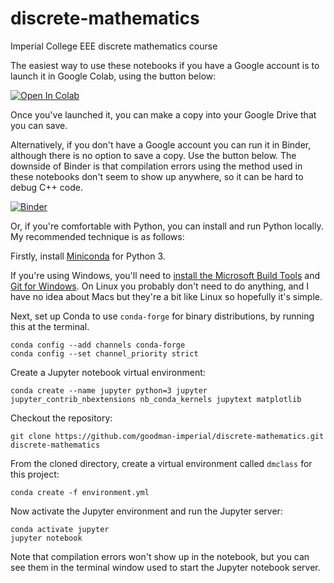 # discrete-mathematics
Imperial College EEE discrete mathematics course

The easiest way to use these notebooks if you have a Google account is to launch it in Google Colab, using the button below:

[![Open In Colab](https://colab.research.google.com/assets/colab-badge.svg)](https://colab.research.google.com/github/goodman-imperial/discrete-mathematics)

Once you've launched it, you can make a copy into your Google Drive that you can save.

Alternatively, if you don't have a Google account you can run it in Binder, although there is no option to save a copy. Use the button below. The downside
of Binder is that compilation errors using the method used in these notebooks don't seem to show up anywhere, so it can be hard to debug C++ code.

[![Binder](https://mybinder.org/badge_logo.svg)](https://mybinder.org/v2/gh/goodman-imperial/discrete-mathematics/master)

Or, if you're comfortable with Python, you can install and run Python locally. My recommended technique is as follows:

Firstly, install [Miniconda](https://docs.conda.io/en/latest/miniconda.html) for Python 3.

If you're using Windows, you'll need to
[install the Microsoft Build Tools](https://wiki.python.org/moin/WindowsCompilers#Compilers_Installation_and_configuration)
and [Git for Windows](https://git-scm.com/download/win). On Linux you probably don't need to do anything,
and I have no idea about Macs but they're a bit like Linux so hopefully it's simple.

Next, set up Conda to use ``conda-forge`` for binary distributions, by running this at the terminal.

```
conda config --add channels conda-forge 
conda config --set channel_priority strict
```

Create a Jupyter notebook virtual environment:

```
conda create --name jupyter python=3 jupyter jupyter_contrib_nbextensions nb_conda_kernels jupytext matplotlib
```

Checkout the repository:

```
git clone https://github.com/goodman-imperial/discrete-mathematics.git discrete-mathematics
```

From the cloned directory, create a virtual environment called ``dmclass`` for this project:

```
conda create -f environment.yml
```

Now activate the Jupyter environment and run the Jupyter server:

```
conda activate jupyter
jupyter notebook
```

Note that compilation errors won't show up in the notebook, but you can see them in the terminal window used to start
the Jupyter notebook server.